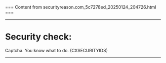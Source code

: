 === Content from securityreason.com_5c7278ed_20250124_204726.html ===


---

# Security check:

Captcha. You know what to do. (CXSECURITYIDS)

---



